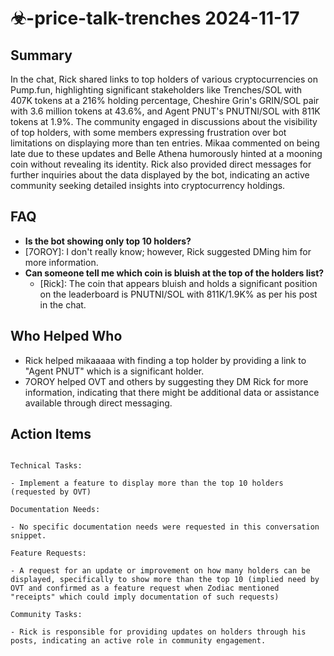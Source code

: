 # ☣-price-talk-trenches 2024-11-17

## Summary

In the chat, Rick shared links to top holders of various cryptocurrencies on Pump.fun, highlighting significant stakeholders like Trenches/SOL with 407K tokens at a 216% holding percentage, Cheshire Grin's GRIN/SOL pair with 3.6 million tokens at 43.6%, and Agent PNUT's PNUTNI/SOL with 811K tokens at 1.9%. The community engaged in discussions about the visibility of top holders, with some members expressing frustration over bot limitations on displaying more than ten entries. Mikaa commented on being late due to these updates and Belle Athena humorously hinted at a mooning coin without revealing its identity. Rick also provided direct messages for further inquiries about the data displayed by the bot, indicating an active community seeking detailed insights into cryptocurrency holdings.

## FAQ

- **Is the bot showing only top 10 holders?**
- [7OROY]: I don't really know; however, Rick suggested DMing him for more information.
- **Can someone tell me which coin is bluish at the top of the holders list?**
    - [Rick]: The coin that appears bluish and holds a significant position on the leaderboard is PNUTNI/SOL with 811K/1.9K% as per his post in the chat.

## Who Helped Who

- Rick helped mikaaaaa with finding a top holder by providing a link to "Agent PNUT" which is a significant holder.
- 7OROY helped OVT and others by suggesting they DM Rick for more information, indicating that there might be additional data or assistance available through direct messaging.

## Action Items

```

Technical Tasks:

- Implement a feature to display more than the top 10 holders (requested by OVT)

Documentation Needs:

- No specific documentation needs were requested in this conversation snippet.

Feature Requests:

- A request for an update or improvement on how many holders can be displayed, specifically to show more than the top 10 (implied need by OVT and confirmed as a feature request when Zodiac mentioned "receipts" which could imply documentation of such requests)

Community Tasks:

- Rick is responsible for providing updates on holders through his posts, indicating an active role in community engagement.

```
